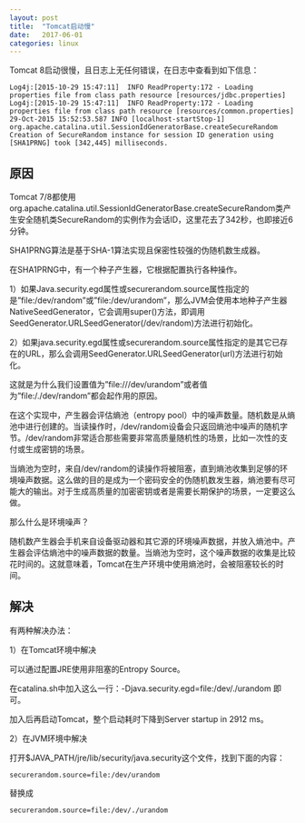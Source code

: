 ```yaml
---
layout: post
title:  "Tomcat启动慢"
date:   2017-06-01
categories: linux
---
```


Tomcat 8启动很慢，且日志上无任何错误，在日志中查看到如下信息：
```
Log4j:[2015-10-29 15:47:11]  INFO ReadProperty:172 - Loading properties file from class path resource [resources/jdbc.properties]
Log4j:[2015-10-29 15:47:11]  INFO ReadProperty:172 - Loading properties file from class path resource [resources/common.properties]
29-Oct-2015 15:52:53.587 INFO [localhost-startStop-1] org.apache.catalina.util.SessionIdGeneratorBase.createSecureRandom Creation of SecureRandom instance for session ID generation using [SHA1PRNG] took [342,445] milliseconds.
```
##  原因

Tomcat 7/8都使用org.apache.catalina.util.SessionIdGeneratorBase.createSecureRandom类产生安全随机类SecureRandom的实例作为会话ID，这里花去了342秒，也即接近6分钟。

SHA1PRNG算法是基于SHA-1算法实现且保密性较强的伪随机数生成器。

在SHA1PRNG中，有一个种子产生器，它根据配置执行各种操作。

1）如果Java.security.egd属性或securerandom.source属性指定的是”file:/dev/random”或”file:/dev/urandom”，那么JVM会使用本地种子产生器NativeSeedGenerator，它会调用super()方法，即调用SeedGenerator.URLSeedGenerator(/dev/random)方法进行初始化。

2）如果java.security.egd属性或securerandom.source属性指定的是其它已存在的URL，那么会调用SeedGenerator.URLSeedGenerator(url)方法进行初始化。

这就是为什么我们设置值为”file:///dev/urandom”或者值为”file:/./dev/random”都会起作用的原因。

在这个实现中，产生器会评估熵池（entropy pool）中的噪声数量。随机数是从熵池中进行创建的。当读操作时，/dev/random设备会只返回熵池中噪声的随机字节。/dev/random非常适合那些需要非常高质量随机性的场景，比如一次性的支付或生成密钥的场景。

当熵池为空时，来自/dev/random的读操作将被阻塞，直到熵池收集到足够的环境噪声数据。这么做的目的是成为一个密码安全的伪随机数发生器，熵池要有尽可能大的输出。对于生成高质量的加密密钥或者是需要长期保护的场景，一定要这么做。

那么什么是环境噪声？

随机数产生器会手机来自设备驱动器和其它源的环境噪声数据，并放入熵池中。产生器会评估熵池中的噪声数据的数量。当熵池为空时，这个噪声数据的收集是比较花时间的。这就意味着，Tomcat在生产环境中使用熵池时，会被阻塞较长的时间。

##  解决

有两种解决办法：

1）在Tomcat环境中解决

可以通过配置JRE使用非阻塞的Entropy Source。

在catalina.sh中加入这么一行：-Djava.security.egd=file:/dev/./urandom 即可。

加入后再启动Tomcat，整个启动耗时下降到Server startup in 2912 ms。

2）在JVM环境中解决

打开$JAVA_PATH/jre/lib/security/java.security这个文件，找到下面的内容：
```
securerandom.source=file:/dev/urandom
```
替换成
```
securerandom.source=file:/dev/./urandom
```
